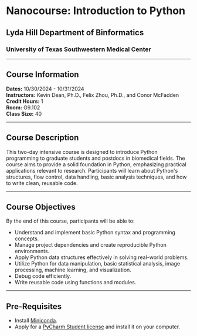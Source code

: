 # Nanocourse: Introduction to Python
## Lyda Hill Department of Binformatics
### University of Texas Southwestern Medical Center

-------------------------

## Course Information
**Dates:** 10/30/2024 - 10/31/2024  
**Instructors:** Kevin Dean, Ph.D., Felix Zhou, Ph.D., and Conor McFadden  
**Credit Hours:** 1  
**Room:** G9.102  
**Class Size:** 40  

-------------------------

## Course Description
This two-day intensive course is designed to introduce Python programming to graduate students and postdocs in biomedical fields. The course aims to provide a solid foundation in Python, emphasizing practical applications relevant to research. Participants will learn about Python's structures, flow control, data handling, basic analysis techniques, and how to write clean, reusable code.

-------------------------

## Course Objectives
By the end of this course, participants will be able to:
- Understand and implement basic Python syntax and programming concepts.
- Manage project dependencies and create reproducible Python environments.
- Apply Python data structures effectively in solving real-world problems.
- Utilize Python for data manipulation, basic statistical analysis, image processing, machine learning, and visualization.
- Debug code efficiently.
- Write reusable code using functions and modules.

-------------------------

## Pre-Requisites
- Install [Miniconda](https://docs.anaconda.com/miniconda/).  
- Apply for a [PyCharm Student license](https://www.jetbrains.com/community/education/#students) and install it on your computer.
